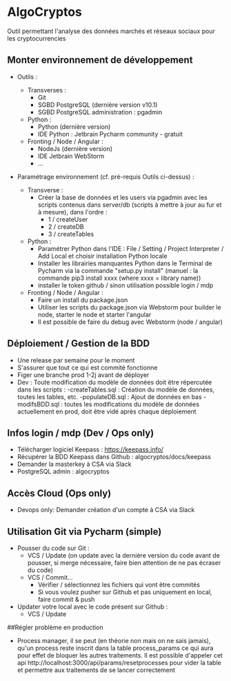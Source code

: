 # AlgoCryptos
Outil permettant l'analyse des données marchés et réseaux sociaux pour les cryptocurrencies

## Monter environnement de développement
- Outils :
    - Transverses :
        - Git
        - SGBD PostgreSQL (dernière version v10.1)
        - SGBD PostgreSQL administration : pgadmin
    - Python :
        - Python (dernière version)
        - IDE Python : Jetbrain Pycharm community - gratuit
    - Fronting / Node / Angular :
        - NodeJs (dernière version)
        - IDE Jetbrain WebStorm
        - ...
    
- Paramétrage environnement (cf. pré-requis Outils ci-dessus) :
    - Transverse :
        - Créer la base de données et les users via pgadmin avec les scripts contenus dans server/db (scripts à mettre à jour au fur et à mesure), dans l'ordre :
            - 1 / createUser
            - 2 / createDB
            - 3 / createTables
    - Python :
        - Paramétrer Python dans l'IDE : File / Setting / Project Interpreter / Add Local et choisir installation Python locale
        - Installer les librairies manquantes Python dans le Terminal de Pycharm via la commande "setup.py install"  (manuel : la commande pip3 install xxxx (where xxxx = library name))
        - installer le token github / sinon utilisation possible login / mdp
    - Fronting / Node / Angular :
        - Faire un install du package.json
        - Utiliser les scripts du package.json via Webstorm pour builder le node, starter le node et starter l'angular
        - Il est possible de faire du debug avec Webstorm (node / angular)

## Déploiement / Gestion de la BDD
- Une release par semaine pour le moment
- S'assurer que tout ce qui est commité fonctionne
- Figer une branche prod 1-2j avant de déployer
- Dev : Toute modification du modèle de données doit être répercutée dans les scripts :
    -createTables.sql : Création du modèle de données, toutes les tables, etc.
    -populateDB.sql : Ajout de données en bas
    -modifsBDD.sql : toutes les modifications du modèle de données actuellement en prod, doit être vidé après chaque déploiement

## Infos login / mdp (Dev / Ops only)
- Télécharger logiciel Keepass : https://keepass.info/
- Récupérer la BDD Keepass dans Github : algocryptos/docs/keepass
- Demander la masterkey à CSA via Slack
- PostgreSQL admin : algocryptos

## Accès Cloud (Ops only)
- Devops only: Demander création d'un compte à CSA via Slack


## Utilisation Git via Pycharm (simple)
- Pousser du code sur Git : 
    - VCS / Update (on update avec la dernière version du code avant de pousser, si merge nécessaire, faire bien attention de ne pas écraser du code)
    - VCS / Commit...
        - Vérifier / sélectionnez les fichiers qui vont être commités
        - Si vous voulez pusher sur Github et pas uniquement en local, faire commit & push
- Updater votre local avec le code présent sur Github :
    - VCS / Update
    
##Régler problème en production
- Process manager, il se peut (en théorie non mais on ne sais jamais), qu'un process reste inscrit
dans la table process_params ce qui aura pour effet de bloquer les autres traitements.
Il est possible d'appeler cet api http://localhost:3000/api/params/resetprocesses pour vider la table
et permettre aux traitements de se lancer correctement